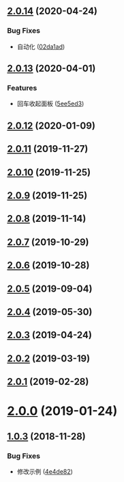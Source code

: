 ## [2.0.14](https://github.com/tinper-bee/bee-timepicker/compare/v2.0.13...v2.0.14) (2020-04-24)


### Bug Fixes

* 自动化 ([02da1ad](https://github.com/tinper-bee/bee-timepicker/commit/02da1adea1eb33bd58266cccf9456eb2257bb8a9))



<a name="2.0.13"></a>
## [2.0.13](https://github.com/tinper-bee/bee-timepicker/compare/v2.0.12...v2.0.13) (2020-04-01)


### Features

* 回车收起面板 ([5ee5ed3](https://github.com/tinper-bee/bee-timepicker/commit/5ee5ed3))



<a name="2.0.12"></a>
## [2.0.12](https://github.com/tinper-bee/bee-timepicker/compare/v2.0.11...v2.0.12) (2020-01-09)



<a name="2.0.11"></a>
## [2.0.11](https://github.com/tinper-bee/bee-timepicker/compare/v2.0.10...v2.0.11) (2019-11-27)



<a name="2.0.10"></a>
## [2.0.10](https://github.com/tinper-bee/bee-timepicker/compare/v2.0.9...v2.0.10) (2019-11-25)



<a name="2.0.9"></a>
## [2.0.9](https://github.com/tinper-bee/bee-timepicker/compare/v2.0.8...v2.0.9) (2019-11-25)



<a name="2.0.8"></a>
## [2.0.8](https://github.com/tinper-bee/bee-timepicker/compare/v2.0.7...v2.0.8) (2019-11-14)



<a name="2.0.7"></a>
## [2.0.7](https://github.com/tinper-bee/bee-timepicker/compare/v2.0.6...v2.0.7) (2019-10-29)



<a name="2.0.6"></a>
## [2.0.6](https://github.com/tinper-bee/bee-timepicker/compare/v2.0.5...v2.0.6) (2019-10-28)



<a name="2.0.5"></a>
## [2.0.5](https://github.com/tinper-bee/bee-timepicker/compare/v2.0.4...v2.0.5) (2019-09-04)



<a name="2.0.4"></a>
## [2.0.4](https://github.com/tinper-bee/bee-timepicker/compare/v2.0.3...v2.0.4) (2019-05-30)



<a name="2.0.3"></a>
## [2.0.3](https://github.com/tinper-bee/bee-timepicker/compare/v2.0.2...v2.0.3) (2019-04-24)



<a name="2.0.2"></a>
## [2.0.2](https://github.com/tinper-bee/bee-timepicker/compare/v2.0.1...v2.0.2) (2019-03-19)



<a name="2.0.1"></a>
## [2.0.1](https://github.com/tinper-bee/bee-timepicker/compare/v2.0.0...v2.0.1) (2019-02-28)



<a name="2.0.0"></a>
# [2.0.0](https://github.com/tinper-bee/bee-timepicker/compare/v1.0.3...v2.0.0) (2019-01-24)



<a name="1.0.3"></a>
## [1.0.3](https://github.com/tinper-bee/bee-timepicker/compare/4e4de82...v1.0.3) (2018-11-28)


### Bug Fixes

* 修改示例 ([4e4de82](https://github.com/tinper-bee/bee-timepicker/commit/4e4de82))



